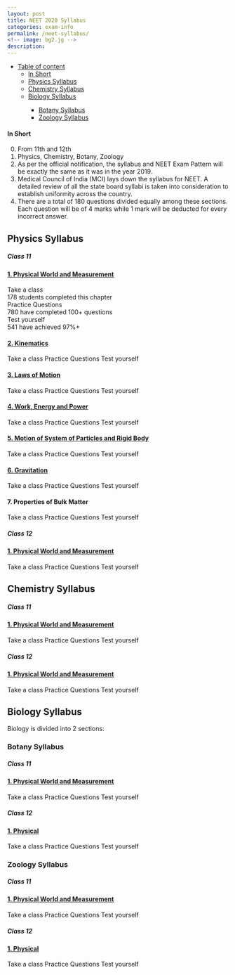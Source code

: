 ```yaml
---
layout: post
title: NEET 2020 Syllabus
categories: exam-info
permalink: /neet-syllabus/
<!-- image: bg2.jg -->
description: 
---
```


<div class="grid-x grid-padding-x">
	<div class="small-12 medium-8 large-4 cell m-ws-bottom">
		<ul class="vertical menu accordion-menu lgbg brr" data-accordion-menu>
		  <li data-smooth-scroll>
		    <a href="#" class="bkc">Table of content</a>
		    <ul class="menu vertical nested">
		      <li><a href="#inshort">In Short</a></li>
		      <li><a href="#physics-syllabus">Physics Syllabus</a></li>
		      <li><a href="#chemistry-syllabus">Chemistry Syllabus</a></li>
		      <li><a href="#biology-syllabus">Biology Syllabus</a></li>
		      <ul class="menu vertical nested">
	          <li><a href="#botany-syllabus">Botany Syllabus</a></li>
	          <li><a href="#zoology-syllabus">Zoology Syllabus</a></li>
	        </ul>
		    </ul>
			</li>
		</ul>
	</div>
</div>


#### In Short

0. From 11th and 12th
1. Physics, Chemistry, Botany, Zoology
2. As per the official notification, the syllabus and NEET Exam Pattern will be exactly the same as it was in the year 2019.
3. Medical Council of India (MCI) lays down the syllabus for NEET. A detailed review of all the state board syllabi is taken into consideration to establish uniformity across the country.
4. There are a total of 180 questions divided equally among these sections.
	Each question will be of 4 marks while 1 mark will be deducted for every incorrect answer.


<!-- Some useful links
- Exam pattern
- Eligibility Criteria
- Registration
- Important Dates
 -->

<h2 class="s-ws-top" id="physics-syllabus" name="physics-syllabus">Physics Syllabus</h2>

<h5 class="s-ws-top scolor2">Class 11</h5>

<div class="s-ws-top">
	<a href=""><h4>1. Physical World and Measurement <i class="fa-angle-right fas ibtn"></i></h4></a>
	<div class="grid-x grid-padding-x">
		<div class="small-4 cell">
			<div><a class="ibtn s3 s-ws-right op7">Take a class</a></div>
			<div class="s2 scolor2"><span class="gc">178</span> students completed this chapter</div>
		</div>
		<div class="small-4 cell">
			<div><a class="ibtn s3 s-ws-right op7">Practice Questions</a></div>
			<div class="s2 scolor2"><span class="gc">780</span> have completed 100+ questions</div>
		</div>
		<div class="small-4 cell">
			<div><a class="ibtn s3 op7">Test yourself</a></div>
			<div class="s2 scolor2"><span class="gc">541</span> have achieved 97%+</div>
		</div>
	</div>
</div>
<div class="s-ws-top">
	<a href=""><h4 class="nm">2. Kinematics <i class="fa-angle-right fas ibtn"></i></h4></a>
	<a class="ibtn s3 s-ws-right op7">Take a class</a>
	<a class="ibtn s3 s-ws-right op7">Practice Questions</a>
	<a class="ibtn s3 op7">Test yourself</a>
</div>
<div class="s-ws-top">
	<a href=""><h4 class="nm">3. Laws of Motion <i class="fa-angle-right fas ibtn"></i></h4></a>
	<a class="ibtn s3 s-ws-right op7">Take a class</a>
	<a class="ibtn s3 s-ws-right op7">Practice Questions</a>
	<a class="ibtn s3 op7">Test yourself</a>
</div>
<div class="s-ws-top">
	<a href=""><h4 class="nm">4. Work, Energy and Power <i class="fa-angle-right fas ibtn"></i></h4></a>
	<a class="ibtn s3 s-ws-right op7">Take a class</a>
	<a class="ibtn s3 s-ws-right op7">Practice Questions</a>
	<a class="ibtn s3 op7">Test yourself</a>
</div>
<div class="s-ws-top">
	<a href=""><h4 class="nm">5. Motion of System of Particles and Rigid Body <i class="fa-angle-right fas ibtn"></i></h4></a>
	<a class="ibtn s3 s-ws-right op7">Take a class</a>
	<a class="ibtn s3 s-ws-right op7">Practice Questions</a>
	<a class="ibtn s3 op7">Test yourself</a>
</div>
<div class="s-ws-top">
	<a href=""><h4 class="nm">6. Gravitation <i class="fa-angle-right fas ibtn"></i></h4></a>
	<a class="ibtn s3 s-ws-right op7">Take a class</a>
	<a class="ibtn s3 s-ws-right op7">Practice Questions</a>
	<a class="ibtn s3 op7">Test yourself</a>
</div>
<div class="s-ws-top">
	<h4 class="nm">7. Properties of Bulk Matter <i class="fa-angle-right fas ibtn"></i></h4>
	<a class="ibtn s3 s-ws-right op7">Take a class</a>
	<a class="ibtn s3 s-ws-right op7">Practice Questions</a>
	<a class="ibtn s3 op7">Test yourself</a>
</div>

<h5 class="m-ws-top scolor2">Class 12</h5>

<div class="s-ws-top">
	<a href=""><h4 class="nm">1. Physical World and Measurement <i class="fa-angle-right fas ibtn"></i></h4></a>
	<a class="ibtn s3 s-ws-right op7">Take a class</a>
	<a class="ibtn s3 s-ws-right op7">Practice Questions</a>
	<a class="ibtn s3 op7">Test yourself</a>
</div>


<h2 class="b-ws-top" id="chemistry-syllabus" name="chemistry-syllabus">Chemistry Syllabus</h2>

<h5 class="s-ws-top scolor2">Class 11</h5>

<div class="s-ws-top">
	<a href=""><h4 class="nm">1. Physical World and Measurement <i class="fa-angle-right fas ibtn"></i></h4></a>
	<a class="ibtn s3 s-ws-right op7">Take a class</a>
	<a class="ibtn s3 s-ws-right op7">Practice Questions</a>
	<a class="ibtn s3 op7">Test yourself</a>
</div>

<h5 class="m-ws-top scolor2">Class 12</h5>

<div class="s-ws-top">
	<a href=""><h4 class="nm">1. Physical World and Measurement <i class="fa-angle-right fas ibtn"></i></h4></a>
	<a class="ibtn s3 s-ws-right op7">Take a class</a>
	<a class="ibtn s3 s-ws-right op7">Practice Questions</a>
	<a class="ibtn s3 op7">Test yourself</a>
</div>


<h2 class="b-ws-top" name="biology-syllabus" id="biology-syllabus">Biology Syllabus</h2>
<p>Biology is divided into 2 sections: 
<h3 class="m-ws-top" name="botany-syllabus" id="botany-syllabus">Botany Syllabus</h3>

<h5 class="s-ws-top scolor2">Class 11</h5>

<div class="s-ws-top">
	<a href=""><h4 class="nm">1. Physical World and Measurement <i class="fa-angle-right fas ibtn"></i></h4></a>
	<a class="ibtn s3 s-ws-right op7">Take a class</a>
	<a class="ibtn s3 s-ws-right op7">Practice Questions</a>
	<a class="ibtn s3 op7">Test yourself</a>
</div>

<h5 class="m-ws-top scolor2">Class 12</h5>

<div class="s-ws-top">
	<a href=""><h4 class="nm">1. Physical <i class="fa-angle-right fas ibtn"></i></h4></a>
	<a class="ibtn s3 s-ws-right op7">Take a class</a>
	<a class="ibtn s3 s-ws-right op7">Practice Questions</a>
	<a class="ibtn s3 op7">Test yourself</a>
</div>

<h3 class="m-ws-top" id="zoology-syllabus" name="zoology-syllabus">Zoology Syllabus</h3>

<h5 class="xs-ws-top scolor2">Class 11</h5>

<div class="s-ws-top">
	<a href=""><h4 class="nm">1. Physical World and Measurement <i class="fa-angle-right fas ibtn"></i></h4></a>
	<a class="ibtn s3 s-ws-right op7">Take a class</a>
	<a class="ibtn s3 s-ws-right op7">Practice Questions</a>
	<a class="ibtn s3 op7">Test yourself</a>
</div>

<h5 class="m-ws-top scolor2">Class 12</h5>

<div class="s-ws-top">
	<a href=""><h4 class="nm">1. Physical <i class="fa-angle-right fas ibtn"></i></h4></a>
	<a class="ibtn s3 s-ws-right op7">Take a class</a>
	<a class="ibtn s3 s-ws-right op7">Practice Questions</a>
	<a class="ibtn s3 op7">Test yourself</a>
</div>

